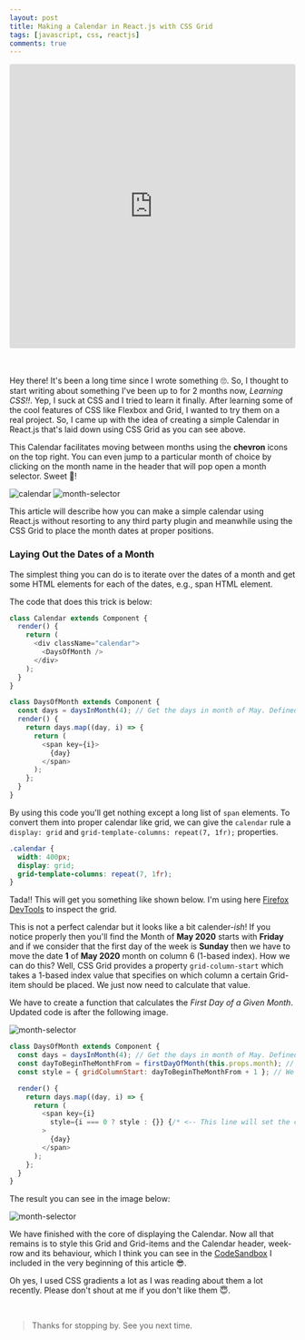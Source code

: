 ```yaml
---
layout: post
title: Making a Calendar in React.js with CSS Grid
tags: [javascript, css, reactjs]
comments: true
---
```


<iframe
     src="https://codesandbox.io/embed/react-calendar-tmriy?fontsize=14&hidenavigation=1&theme=dark&view=preview"
     style="width:100%; height:500px; border:0; border-radius: 4px; overflow:hidden;"
     title="react-calendar"
     allow="accelerometer; ambient-light-sensor; camera; encrypted-media; geolocation; gyroscope; hid; microphone; midi; payment; usb; vr; xr-spatial-tracking"
     sandbox="allow-forms allow-modals allow-popups allow-presentation allow-same-origin allow-scripts"
   ></iframe>

<br><br>
Hey there! It's been a long time since I wrote something 🙄. So, I thought to start writing about something I've been up to for 2 months now, *Learning CSS!!*. Yep, I suck at CSS and I tried to learn it finally. After learning some of the cool features of CSS like Flexbox and Grid, I wanted to try them on a real project. So, I came up with the idea of creating a simple Calendar in React.js that's laid down using CSS Grid as you can see above.

This Calendar facilitates moving between months using the **chevron** icons on the top right. You can even jump to a particular month of choice by clicking on the month name in the header that will pop open a month selector. Sweet 🥳!

![calendar](/assets/img/react-calendar-css-grid/calendar.png)
![month-selector](/assets/img/react-calendar-css-grid/month-selector.png)

This article will describe how you can make a simple calendar using React.js without resorting to any third party plugin and meanwhile using the CSS Grid to place the month dates at proper positions. 


### Laying Out the Dates of a Month

The simplest thing you can do is to iterate over the dates of a month and get some HTML elements for each of the dates, e.g., span HTML element.

The code that does this trick is below:

~~~js
class Calendar extends Component {
  render() {
    return (
      <div className="calendar">
        <DaysOfMonth />
      </div>
    );
  }
}

class DaysOfMonth extends Component {
  const days = daysInMonth(4); // Get the days in month of May. Defined inside date.js file.
  render() {
    return days.map((day, i) => {
      return (
        <span key={i}>
          {day}
        </span>
      );
    };
  }
}
~~~

By using this code you'll get nothing except a long list of `span` elements. To convert them into proper calendar like grid, we can give the `calendar` rule a `display: grid` and `grid-template-columns: repeat(7, 1fr);` properties.

~~~css
.calendar {
  width: 400px;
  display: grid;
  grid-template-columns: repeat(7, 1fr);
}
~~~

Tada!! This will get you something like shown below. I'm using here [Firefox DevTools](https://developer.mozilla.org/en-US/docs/Tools) to inspect the grid.

This is not a perfect calendar but it looks like a bit calender-*ish*! If you notice properly then you'll find the Month of **May 2020** starts with **Friday** and if we consider that the first day of the week is **Sunday** then we have to move the date **1** of **May 2020** month on column 6 (1-based index). How we can do this? Well, CSS Grid provides a property `grid-column-start` which takes a 1-based index value that specifies on which column a certain Grid-item should be placed. We just now need to calculate that value.

We have to create a function that calculates the *First Day of a Given Month*. Updated code is after the following image.

![month-selector](/assets/img/react-calendar-css-grid/skeleton.png)

~~~js
class DaysOfMonth extends Component {
  const days = daysInMonth(4); // Get the days in month of May. Defined inside date.js file.
  const dayToBeginTheMonthFrom = firstDayOfMonth(this.props.month); // Get the first day of a given month. Defined inside date.js file.
  const style = { gridColumnStart: dayToBeginTheMonthFrom + 1 }; // We are adjusting here for the 1-based index that the CSS Grid expects.

  render() { 
    return days.map((day, i) => {
      return (
        <span key={i} 
          style={i === 0 ? style : {}} {/* <-- This line will set the correct column. */}
        >
          {day}
        </span>
      );
    };
  }
}
~~~

The result you can see in the image below:

![month-selector](/assets/img/react-calendar-css-grid/skeleton-2.png)

We have finished with the core of displaying the Calendar. Now all that remains is to style this Grid and Grid-items and the Calendar header, week-row and its behaviour, which I think you can see in the [CodeSandbox](https://codesandbox.io/s/react-calendar-tmriy) I included in the very beginning of this article 😎.

Oh yes, I used CSS gradients a lot as I was reading about them a lot recently. Please don't shout at me if you don't like them 😇.

&nbsp;

>Thanks for stopping by. See you next time.
